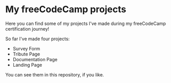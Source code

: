 # My freeCodeCamp projects

Here you can find some of my projects I've made during my freeCodeCamp certification journey!

So far I've made four projects:
- Survey Form
- Tribute Page
- Documentation Page
- Landing Page

You can see them in this repository, if you like.
